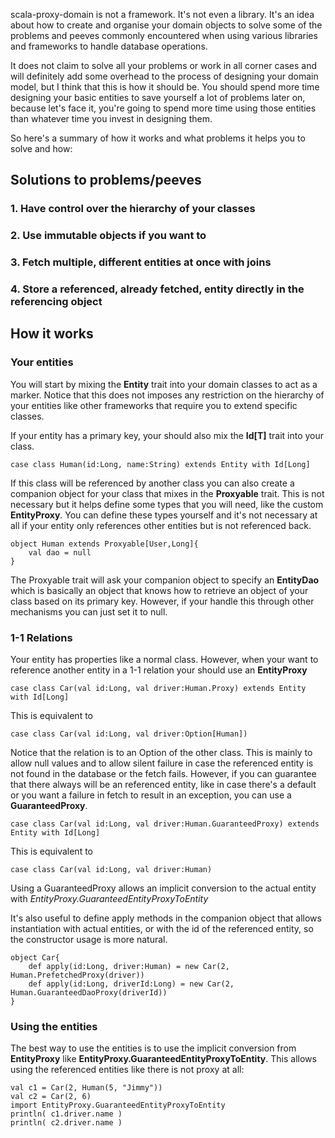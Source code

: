 scala-proxy-domain is not a framework. It's not even a library. It's an idea about how to create and organise your domain objects to solve some of the problems and peeves commonly encountered when using various libraries and frameworks to handle database operations. 

It does not claim to solve all your problems or work in all corner cases and will definitely add some overhead to the process of designing your domain model, but I think that this is how it should be. You should spend more time designing your basic entities to save yourself a lot of problems later on, because let's face it, you're going to spend more time using those entities than whatever time you invest in designing them. 

So here's a summary of how it works and what problems it helps you to solve and how:

## Solutions to problems/peeves

### 1. Have control over the hierarchy of your classes

### 2. Use immutable objects if you want to

### 3. Fetch multiple, different entities at once with joins

### 4. Store a referenced, already fetched, entity directly in the referencing object

## How it works

### Your entities

You will start by mixing the **Entity** trait into your domain classes to act as a marker. Notice that this does not imposes any restriction on the hierarchy of your entities like other frameworks that require you to extend specific classes. 

If your entity has a primary key, your should also mix the **Id[T]** trait into your class.

	case class Human(id:Long, name:String) extends Entity with Id[Long]
	
If this class will be referenced by another class you can also create a companion object for your class that mixes in the **Proxyable** trait. This is not necessary but it helps define some types that you will need, like the custom **EntityProxy**. You can define these types yourself and it's not necessary at all if your entity only references other entities but is not referenced back.

	object Human extends Proxyable[User,Long]{
		val dao = null
	}
	
The Proxyable trait will ask your companion object to specify an **EntityDao** which is basically an object that knows how to retrieve an object of your class based on its primary key. However, if your handle this through other mechanisms you can just set it to null.
   

### 1-1 Relations
	
Your entity has properties like a normal class. However, when your want to reference another entity in a 1-1 relation your should use an **EntityProxy**

	case class Car(val id:Long, val driver:Human.Proxy) extends Entity with Id[Long]
	
This is equivalent to 

	case class Car(val id:Long, val driver:Option[Human])
	
Notice that the relation is to an Option of the other class. This is mainly to allow null values and to allow silent failure in case the referenced entity is not found in the database or the fetch fails. However, if you can guarantee that there always will be an referenced entity, like in case there's a default or you want a failure in fetch to result in an exception, you can use a **GuaranteedProxy**.

	case class Car(val id:Long, val driver:Human.GuaranteedProxy) extends Entity with Id[Long]
	
This is equivalent to 
	
	case class Car(val id:Long, val driver:Human)
	
Using a GuaranteedProxy allows an implicit conversion to the actual entity with *EntityProxy.GuaranteedEntityProxyToEntity*

It's also useful to define apply methods in the companion object that allows instantiation with actual entities, or with the id of the referenced entity, so the constructor usage is more natural.

	object Car{
		def apply(id:Long, driver:Human) = new Car(2, Human.PrefetchedProxy(driver))
		def apply(id:Long, driverId:Long) = new Car(2, Human.GuaranteedDaoProxy(driverId))
	}

### Using the entities

The best way to use the entities is to use the implicit conversion from **EntityProxy** like **EntityProxy.GuaranteedEntityProxyToEntity**. This allows using the referenced entities like there is not proxy at all:

	val c1 = Car(2, Human(5, "Jimmy"))
	val c2 = Car(2, 6)
	import EntityProxy.GuaranteedEntityProxyToEntity
	println( c1.driver.name )
	println( c2.driver.name )